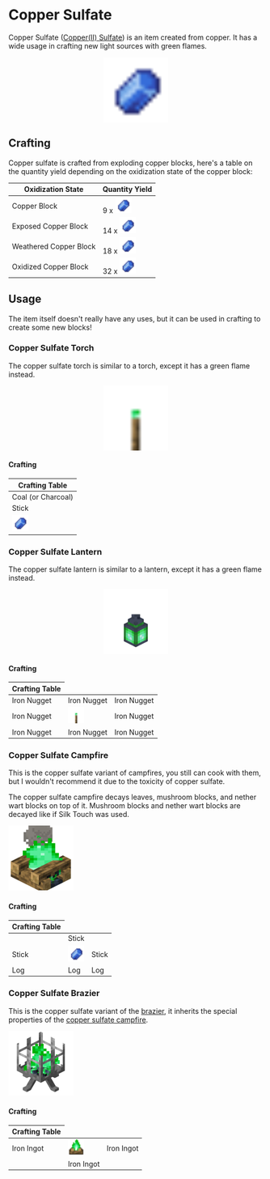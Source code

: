 # Copper Sulfate

<!--description:Learn everything about copper sulfate, a new item to craft multiple things.-->
<!--thumbnail:images/assets/item/copper_sulfate.png-->

Copper Sulfate ([Copper(II) Sulfate][copper_sulfate_wikipedia])
is an item created from copper. It has a wide usage in crafting new light sources with green flames.

<div style="display: flex; justify-content: center;">
<img alt="Copper Sulfate" title="Copper Sulfate" class="ls_pixelated" src="../src/main/resources/assets/aurorasdeco/textures/item/copper_sulfate.png" width="128" height="128" />
</div>

## Crafting

Copper sulfate is crafted from exploding copper blocks, here's a table on the quantity yield depending on the oxidization state of the copper block:

<table class="explosion-crafting">
<thead>
    <th>Oxidization State</th>
    <th>Quantity Yield</th>
</thead>
<tbody>
    <tr>
        <td>Copper Block</td>
        <td>9 x <img alt="Copper Sulfate" title="Copper Sulfate" class="ls_pixelated" src="../src/main/resources/assets/aurorasdeco/textures/item/copper_sulfate.png" width="32" height="32" /></td>
    </tr>
    <tr>
        <td>Exposed Copper Block</td>
        <td>14 x <img alt="Copper Sulfate" title="Copper Sulfate" class="ls_pixelated" src="../src/main/resources/assets/aurorasdeco/textures/item/copper_sulfate.png" width="32" height="32" /></td>
    </tr>
    <tr>
        <td>Weathered Copper Block</td>
        <td>18 x <img alt="Copper Sulfate" title="Copper Sulfate" class="ls_pixelated" src="../src/main/resources/assets/aurorasdeco/textures/item/copper_sulfate.png" width="32" height="32" /></td>
    </tr>
    <tr>
        <td>Oxidized Copper Block</td>
        <td>32 x <img alt="Copper Sulfate" title="Copper Sulfate" class="ls_pixelated" src="../src/main/resources/assets/aurorasdeco/textures/item/copper_sulfate.png" width="32" height="32" /></td>
    </tr>
</tbody>
</table>

## Usage

The item itself doesn't really have any uses, but it can be used in crafting to create some new blocks!

### Copper Sulfate Torch

The copper sulfate torch is similar to a torch, except it has a green flame instead.

<div style="display: flex; justify-content: center;">
<img alt="Copper Sulfate Torch" title="Copper Sulfate Torch" class="ls_pixelated" src="../src/main/resources/assets/aurorasdeco/textures/block/copper_sulfate_torch.png" width="128" height="128" />
</div>

#### Crafting

<table class="crafting-grid" style="width: max-content;">
<thead>
    <th>Crafting Table</th>
</thead>
<tbody>
    <tr>
        <td>Coal (or Charcoal)</td>
    </tr>
    <tr>
        <td>Stick</td>
    </tr>
    <tr>
        <td>
            <img alt="Copper Sulfate" title="Copper Sulfate" class="ls_pixelated" src="../src/main/resources/assets/aurorasdeco/textures/item/copper_sulfate.png" width="32" height="32" />
        </td>
    </tr>
</tbody>
</table>

### Copper Sulfate Lantern

The copper sulfate lantern is similar to a lantern, except it has a green flame instead.

<div style="display: flex; justify-content: center;">
<img alt="Copper Sulfate Lantern" title="Copper Sulfate Lantern" src="../images/render/copper_sulfate_lantern.png" width="128" height="128" />
</div>

#### Crafting

<table class="crafting-grid" style="width: max-content;">
<thead>
    <th>Crafting Table</th>
</thead>
<tbody>
    <tr>
        <td>Iron Nugget</td>
        <td>Iron Nugget</td>
        <td>Iron Nugget</td>
    </tr>
    <tr>
        <td>Iron Nugget</td>
        <td>
            <img alt="Copper Sulfate Torch" title="Copper Sulfate Torch" class="ls_pixelated" src="../src/main/resources/assets/aurorasdeco/textures/block/copper_sulfate_torch.png" width="32" height="32" />
        </td>
        <td>Iron Nugget</td>
    </tr>
    <tr>
        <td>Iron Nugget</td>
        <td>Iron Nugget</td>
        <td>Iron Nugget</td>
    </tr>
</tbody>
</table>

### Copper Sulfate Campfire

This is the copper sulfate variant of campfires, you still can cook with them, but I wouldn't recommend it due to the toxicity of copper sulfate.

The copper sulfate campfire decays leaves, mushroom blocks, and nether wart blocks on top of it. Mushroom blocks and nether wart blocks are decayed like if Silk Touch was used.

<div class="wiki-gallery">
<img alt="Copper Sulfate Campfire" title="Copper Sulfate Campfire" src="../images/render/copper_sulfate_campfire.png" width="128" height="128" />
</div>

#### Crafting

<table class="crafting-grid">
<thead>
    <th>Crafting Table</th>
</thead>
<tbody>
    <tr>
        <td></td>
        <td>Stick</td>
        <td></td>
    </tr>
    <tr>
        <td>Stick</td>
        <td><img alt="Copper Sulfate" title="Copper Sulfate" class="ls_pixelated" src="../src/main/resources/assets/aurorasdeco/textures/item/copper_sulfate.png" width="32" height="32" /></td>
        <td>Stick</td>
    </tr>
    <tr>
        <td>Log</td>
        <td>Log</td>
        <td>Log</td>
    </tr>
</tbody>
</table>

### Copper Sulfate Brazier

This is the copper sulfate variant of the [brazier](braziers.md), it inherits the special properties of the [copper sulfate campfire][copper_sulfate_campfire].

<div class="wiki-gallery">
<img alt="Copper Sulfate Brazier" title="Copper Sulfate Brazier" src="../images/render/copper_sulfate_brazier.png" width="128" height="128" />
</div>

#### Crafting

<table class="crafting-grid">
<thead>
    <th>Crafting Table</th>
</thead>
<tbody>
    <tr>
        <td>Iron Ingot</td>
        <td><img alt="Copper Sulfate Campfire" title="Copper Sulfate Campfire" class="ls_pixelated" src="../src/main/resources/assets/aurorasdeco/textures/item/copper_sulfate_campfire.png" width="32" height="32" /></td>
        <td>Iron Ingot</td>
    </tr>
    <tr>
        <td></td>
        <td>Iron Ingot</td>
        <td></td>
    </tr>
</tbody>
</table>

[copper_sulfate_campfire]: #copper-sulfate-campfire
[copper_sulfate_wikipedia]: https://en.wikipedia.org/wiki/Copper%28II%29_sulfate "Wikipedia page"
